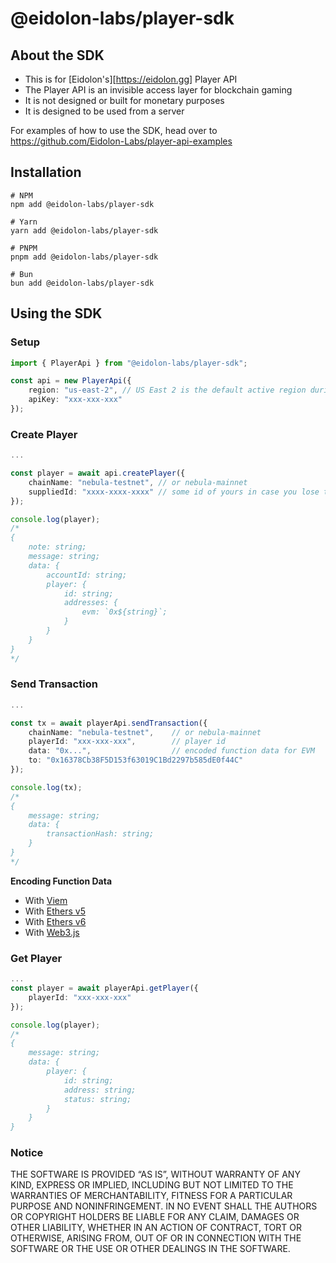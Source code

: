 # @eidolon-labs/player-sdk

## About the SDK
- This is for [Eidolon's][https://eidolon.gg] Player API
- The Player API is an invisible access layer for blockchain gaming
- It is not designed or built for monetary purposes
- It is designed to be used from a server

For examples of how to use the SDK, head over to https://github.com/Eidolon-Labs/player-api-examples

## Installation

```shell
# NPM
npm add @eidolon-labs/player-sdk

# Yarn
yarn add @eidolon-labs/player-sdk

# PNPM
pnpm add @eidolon-labs/player-sdk

# Bun
bun add @eidolon-labs/player-sdk
```

## Using the SDK

### Setup

```ts
import { PlayerApi } from "@eidolon-labs/player-sdk";

const api = new PlayerApi({
    region: "us-east-2", // US East 2 is the default active region during Beta
    apiKey: "xxx-xxx-xxx"
});
```

### Create Player

```ts
...

const player = await api.createPlayer({
    chainName: "nebula-testnet", // or nebula-mainnet
    suppliedId: "xxxx-xxxx-xxxx" // some id of yours in case you lose the Eidolon Id
});

console.log(player);
/*
{
    note: string;
    message: string;
    data: {
        accountId: string;
        player: {
            id: string;
            addresses: {
                evm: `0x${string}`;
            }
        }
    }
}
*/
```

### Send Transaction

```ts
...

const tx = await playerApi.sendTransaction({
    chainName: "nebula-testnet",    // or nebula-mainnet
    playerId: "xxx-xxx-xxx",        // player id
    data: "0x...",                  // encoded function data for EVM
    to: "0x16378Cb38F5D153f63019C1Bd2297b585dE0f44C"
});

console.log(tx);
/*
{
    message: string;
    data: {
        transactionHash: string;
    }
}
*/
```

**Encoding Function Data**
- With [Viem](https://viem.sh/docs/contract/encodeFunctionData.html)
- With [Ethers v5](https://docs.ethers.org/v5/api/utils/abi/interface/#Interface--encoding)
- With [Ethers v6](https://docs.ethers.org/v6/api/abi/#Interface-encodeFunctionData)
- With [Web3.js](https://docs.web3js.org/api/web3-eth-abi/function/encodeFunctionCall)

### Get Player

```ts
...
const player = await playerApi.getPlayer({
    playerId: "xxx-xxx-xxx"
});

console.log(player);
/*
{
    message: string;
    data: {
        player: {
            id: string;
            address: string;
            status: string;
        }
    }
}
```

### Notice

THE SOFTWARE IS PROVIDED “AS IS”, WITHOUT WARRANTY OF ANY KIND, EXPRESS OR IMPLIED, INCLUDING BUT NOT LIMITED TO THE WARRANTIES OF MERCHANTABILITY, FITNESS FOR A PARTICULAR PURPOSE AND NONINFRINGEMENT. IN NO EVENT SHALL THE AUTHORS OR COPYRIGHT HOLDERS BE LIABLE FOR ANY CLAIM, DAMAGES OR OTHER LIABILITY, WHETHER IN AN ACTION OF CONTRACT, TORT OR OTHERWISE, ARISING FROM, OUT OF OR IN CONNECTION WITH THE SOFTWARE OR THE USE OR OTHER DEALINGS IN THE SOFTWARE.